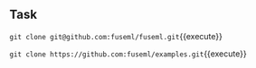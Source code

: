 ## Task

`git clone git@github.com:fuseml/fuseml.git`{{execute}}

`git clone https://github.com:fuseml/examples.git`{{execute}}